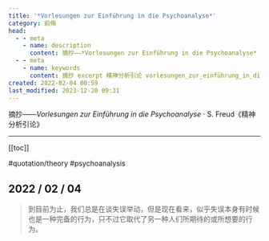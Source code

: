 ```yaml
---
title: '*Vorlesungen zur Einführung in die Psychoanalyse*'
category: 前脩
head:
  - - meta
    - name: description
      content: 摘抄——*Vorlesungen zur Einführung in die Psychoanalyse* · S. Freud《精神分析引论》
  - - meta
    - name: keywords
      content: 摘抄 excerpt 精神分析引论 vorlesungen_zur_einführung_in_die_psychoanalyse 弗洛伊德 s.freud
created: 2022-02-04 00:59
last_modified: 2023-12-20 09:31
---
```


摘抄——_Vorlesungen zur Einführung in die Psychoanalyse_ · S. Freud《精神分析引论》

---

[[toc]]

#quotation/theory #psychoanalysis

## 2022 / 02 / 04

> 到目前为止，我们总是在谈失误举动，但是现在看来，似乎失误本身有时候也是一种完备的行为，只不过它取代了另一种人们所期待的或所想要的行为。
